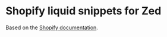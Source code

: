 # Shopify liquid snippets for Zed

Based on the [Shopify documentation](https://shopify.dev/docs/api/liquid).
